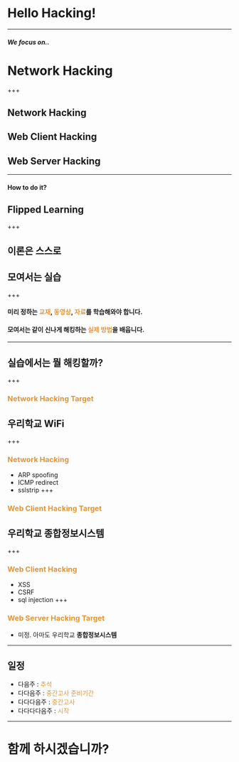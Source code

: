 # Hello Hacking!
---
#### *We focus on..*
# <span class="fragment">Network Hacking</span>
+++
## <span class="fragment">Network Hacking</span>
## <span class="fragment">Web Client Hacking</span>
## <span class="fragment">Web Server Hacking</span>
---
#### How to do it?
## <span class="fragment">Flipped Learning</span>
+++
## 이론은 스스로
## <span class="fragment">모여서는 실습</span>
+++
#### <span class="fragment">미리 정하는 <span style="color: #e49436">교재</span>, <span style="color: #e49436">동영상</span>, <span style="color: #e49436">자료</span>를 학습해와야 합니다.</span>
#### <span class="fragment">모여서는 같이 신나게 해킹하는 <span style="color: #e49436">실제 방법</span>을 배웁니다.</span>
---
## 실습에서는 뭘 해킹할까?
+++
### <span style="color: #e49436">Network Hacking Target</span>
## <span class="fragment">우리학교 **WiFi** </span>
+++
### <span style="color: #e49436">Network Hacking</span>
* <span class="fragment">ARP spoofing</span>
* <span class="fragment">ICMP redirect</span>
* <span class="fragment">sslstrip</span>
+++
### <span style="color: #e49436">Web Client Hacking Target</span>
## <span class="fragment">우리학교 **종합정보시스템**</span>
+++
### <span style="color: #e49436">Web Client Hacking</span>
* <span class="fragment">XSS</span>
* <span class="fragment">CSRF</span>
* <span class="fragment">sql injection</span>
+++
### <span style="color: #e49436">Web Server Hacking Target</span>
* 미정. 아마도 <span class="fragment">우리학교 **종합정보시스템**</span>  
---
## 일정
* <span class="fragment">다음주 : <span style="color: #e49436">추석</span></span>
* <span class="fragment">다다음주 : <span style="color: #e49436">중간고사 준비기간</span></span>
* <span class="fragment">다다다음주 : <span style="color: #e49436">중간고사</span></span>
* <span class="fragment">다다다다음주 : <span style="color: #e49436">시작</span></span>
---
# <span class="fragment">함께 하시겠습니까?</span>
